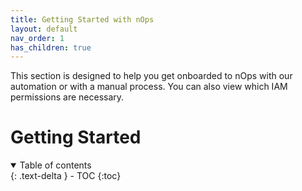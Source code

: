```yaml
---
title: Getting Started with nOps
layout: default
nav_order: 1
has_children: true
---
```


This section is designed to help you get onboarded to nOps with our automation or with a manual process.  You can also view which IAM permissions are necessary.

# Getting Started

<details open markdown="block">
  <summary>
    Table of contents
  </summary>
  {: .text-delta }
- TOC
{:toc}
</details>